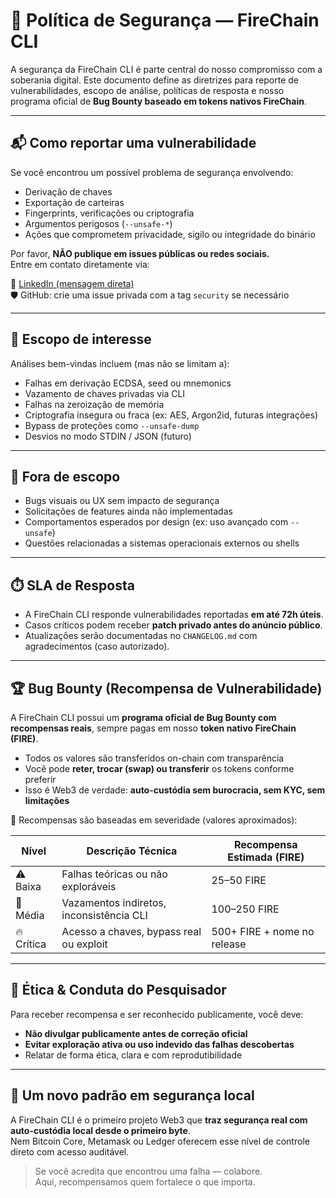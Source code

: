 # 🔐 Política de Segurança — FireChain CLI

A segurança da FireChain CLI é parte central do nosso compromisso com a soberania digital. Este documento define as diretrizes para reporte de vulnerabilidades, escopo de análise, políticas de resposta e nosso programa oficial de **Bug Bounty baseado em tokens nativos FireChain**.

---

## 📬 Como reportar uma vulnerabilidade

Se você encontrou um possível problema de segurança envolvendo:

- Derivação de chaves
- Exportação de carteiras
- Fingerprints, verificações ou criptografia
- Argumentos perigosos (`--unsafe-*`)
- Ações que comprometem privacidade, sigilo ou integridade do binário

Por favor, **NÃO publique em issues públicas ou redes sociais.**  
Entre em contato diretamente via:

🔗 [LinkedIn (mensagem direta)](https://www.linkedin.com/in/guilhermelimadev-web3/)  
🛡️ GitHub: crie uma issue privada com a tag `security` se necessário

---

## 🎯 Escopo de interesse

Análises bem-vindas incluem (mas não se limitam a):

- Falhas em derivação ECDSA, seed ou mnemonics
- Vazamento de chaves privadas via CLI
- Falhas na zeroização de memória
- Criptografia insegura ou fraca (ex: AES, Argon2id, futuras integrações)
- Bypass de proteções como `--unsafe-dump`
- Desvios no modo STDIN / JSON (futuro)

---

## 🚫 Fora de escopo

- Bugs visuais ou UX sem impacto de segurança
- Solicitações de features ainda não implementadas
- Comportamentos esperados por design (ex: uso avançado com `--unsafe`)
- Questões relacionadas a sistemas operacionais externos ou shells

---

## ⏱️ SLA de Resposta

- A FireChain CLI responde vulnerabilidades reportadas **em até 72h úteis**.
- Casos críticos podem receber **patch privado antes do anúncio público**.
- Atualizações serão documentadas no `CHANGELOG.md` com agradecimentos (caso autorizado).

---

## 🏆 Bug Bounty (Recompensa de Vulnerabilidade)

A FireChain CLI possui um **programa oficial de Bug Bounty com recompensas reais**, sempre pagas em nosso **token nativo FireChain (FIRE)**.

- Todos os valores são transferidos on-chain com transparência
- Você pode **reter, trocar (swap) ou transferir** os tokens conforme preferir
- Isso é Web3 de verdade: **auto-custódia sem burocracia, sem KYC, sem limitações**

🏅 Recompensas são baseadas em severidade (valores aproximados):

| Nível         | Descrição Técnica                        | Recompensa Estimada (FIRE)     |
|---------------|------------------------------------------|---------------------------------|
| ⚠️ Baixa      | Falhas teóricas ou não exploráveis       | 25–50 FIRE                      |
| 🚨 Média      | Vazamentos indiretos, inconsistência CLI  | 100–250 FIRE                    |
| 🔥 Crítica    | Acesso a chaves, bypass real ou exploit   | 500+ FIRE + nome no release     |

---

## 🤝 Ética & Conduta do Pesquisador

Para receber recompensa e ser reconhecido publicamente, você deve:

- **Não divulgar publicamente antes de correção oficial**
- **Evitar exploração ativa ou uso indevido das falhas descobertas**
- Relatar de forma ética, clara e com reprodutibilidade

---

## 🔐 Um novo padrão em segurança local

A FireChain CLI é o primeiro projeto Web3 que **traz segurança real com auto-custódia local desde o primeiro byte**.  
Nem Bitcoin Core, Metamask ou Ledger oferecem esse nível de controle direto com acesso auditável.

> Se você acredita que encontrou uma falha — colabore.  
> Aqui, recompensamos quem fortalece o que importa.